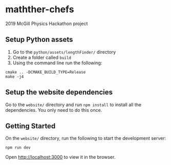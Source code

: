 # mathther-chefs
2019 McGill Physics Hackathon project

## Setup Python assets

1. Go to the `python/assets/lengthFinder/` directory
1. Create a folder called `build`
1. Using the command line run the following:
```
cmake .. -DCMAKE_BUILD_TYPE=Release
make -j4
```

## Setup the website dependencies

Go to the `website/` directory and run `npm install` to install all the dependencies. You only need to do this once.

## Getting Started

On the `website/` directory, run the following to start the development server:

```
npm run dev
```

Open [http://localhost:3000](http://localhost:3000) to view it in the browser.
